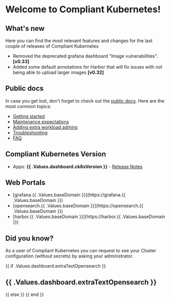 # Welcome to Compliant Kubernetes!

## What's new

Here you can find the most relevant features and changes for the last couple of releases of Compliant Kubernetes

- Removed the deprecated grafana dashboard "Image vulnerabilities". **[v0.33]**
- Added some default annotations for Harbor that will fix issues with not being able to upload larger images **[v0.32]**

## Public docs

In case you get lost, don't forget to check out the [public docs](https://elastisys.io/compliantkubernetes/). Here are the most common topics:

- [Getting started](https://elastisys.io/compliantkubernetes/user-guide/prepare/)
- [Maintenance expectations](https://elastisys.io/compliantkubernetes/user-guide/maintenance/)
- [Adding extra workload admins](https://elastisys.io/compliantkubernetes/user-guide/delegation/#kubernetes-api)
- [Troubleshooting](https://elastisys.io/compliantkubernetes/user-guide/troubleshooting/)
- [FAQ](https://elastisys.io/compliantkubernetes/user-guide/faq/)

## Compliant Kubernetes Version

- Apps: **{{ .Values.dashboard.ck8sVersion }}** - [Release Notes](https://elastisys.io/compliantkubernetes/release-notes/)

## Web Portals

- [grafana.{{ .Values.baseDomain }}](https://grafana.{{ .Values.baseDomain }})
- [opensearch.{{ .Values.baseDomain }}](https://opensearch.{{ .Values.baseDomain }})
- [harbor.{{ .Values.baseDomain }}](https://harbor.{{ .Values.baseDomain }})

## Did you know?

As a user of Compliant Kubernetes you can request to see your Cluster configuration (without secrets) by asking your administrator.

{{ if .Values.dashboard.extraTextOpensearch }}
## {{ .Values.dashboard.extraTextOpensearch }}
{{ else }}
{{ end }}

[//]: # (If you update this file, remember to also edit compliantkubernetes-apps/helmfile/charts/grafana-ops/files/welcome.md)
